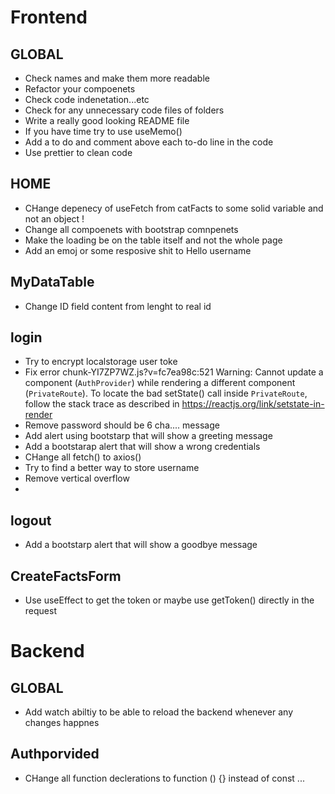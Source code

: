 # Frontend

## GLOBAL
- Check names and make them more readable  
- Refactor your compoenets  
- Check code indenetation...etc
- Check for any unnecessary code files of folders  
- Write a really good looking README file
- If you have time try to use useMemo()
- Add a to do and comment above each to-do line in the code
- Use prettier to clean code

## HOME
- CHange depenecy of useFetch from catFacts to some solid variable and not an object !
- Change all compoenets with bootstrap comnpenets
- Make the loading be on the table itself and not the whole page
- Add an emoj or some resposive shit to Hello username 



## MyDataTable
- Change ID field content from lenght to real id  


## login  
- Try to encrypt localstorage user toke
- Fix error chunk-YI7ZP7WZ.js?v=fc7ea98c:521 Warning: Cannot update a component (`AuthProvider`) while rendering a different component (`PrivateRoute`). To locate the bad setState() call inside `PrivateRoute`, follow the stack trace as described in https://reactjs.org/link/setstate-in-render
- Remove password should be 6 cha.... message
- Add alert using bootstarp that will show a greeting message
- Add a bootstarap alert that will show a wrong credentials 
- CHange all fetch() to axios()
- Try to find a better way to store username
- Remove vertical overflow
- 


## logout  
- Add a bootstarp alert that will show a goodbye message  

## CreateFactsForm 
- Use useEffect to get the token or maybe use getToken() directly in the request

# Backend

## GLOBAL
- Add watch abiltiy to be able to reload the backend whenever any changes happnes

## Authporvided  
- CHange all function declerations to function () {} instead of const ...
